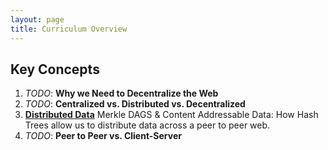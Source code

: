 ```yaml
---
layout: page
title: Curriculum Overview
---
```


## Key Concepts

1. _TODO_: **Why we Need to Decentralize the Web**
1. _TODO_: **Centralized vs. Distributed vs. Decentralized**
1. **[Distributed Data](../distributed-data)** Merkle DAGS & Content Addressable Data: How Hash Trees allow us to distribute data across a peer to peer web.
1. _TODO_: **Peer to Peer vs. Client-Server**
